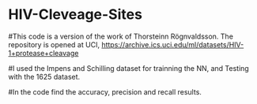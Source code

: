 # HIV-Cleveage-Sites

#This code is a version of the work of Thorsteinn Rögnvaldsson. The repository is opened at UCI, https://archive.ics.uci.edu/ml/datasets/HIV-1+protease+cleavage

#I used the Impens and Schilling dataset for trainning the NN, and Testing with the 1625 dataset.

#In the code find the accuracy, precision and recall results. 
